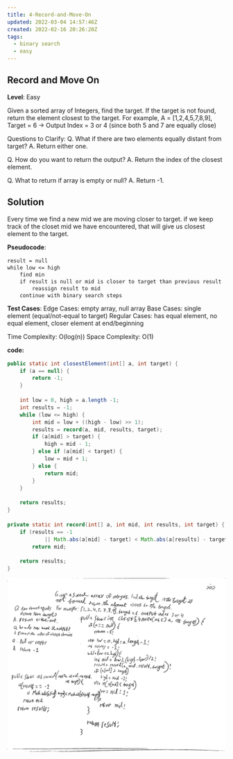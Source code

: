 ```yaml
---
title: 4-Record-and-Move-On
updated: 2022-03-04 14:57:46Z
created: 2022-02-16 20:26:20Z
tags:
  - binary search
  - easy
---
```


## Record and Move On

**Level**: Easy

Given a sorted array of Integers, find the target. If the target is not found, return the element closest to the target.
For example,
A = \[1,2,4,5,7,8,9\], Target = 6 -> Output Index = 3 or 4 (since both 5 and 7 are equally close)

Questions to Clarify:
Q. What if there are two elements equally distant from target?
A. Return either one.

Q. How do you want to return the output?
A. Return the index of the closest element.

Q. What to return if array is empty or null?
A. Return -1.

## Solution

Every time we find a new mid we are moving closer to target.
if we keep track of the closet mid we have encountered, that will give us closest element to the target.

**Pseudocode**:

```
result = null
while low <= high
    find min
    if result is null or mid is closer to target than previous result
        reassign result to mid
    continue with binary search steps
```

**Test Cases**:
Edge Cases: empty array, null array
Base Cases: single element (equal/not-equal to target)
Regular Cases: has equal element, no equal element, closer element at end/beginning

Time Complexity: O(log(n))
Space Complexity: O(1)

**code:**

```java
public static int closestElement(int[] a, int target) {
    if (a == null) {
        return -1;
    }

    int low = 0, high = a.length -1;
    int results = -1;
    while (low <= high) {
        int mid = low + ((high - low) >> 1);
        results = record(a, mid, results, target);
        if (a[mid] > target) {
            high = mid - 1;
        } else if (a[mid] < target) {
            low = mid + 1;
        } else {
            return mid;
        }
    }

    return results;
}

private static int record(int[] a, int mid, int results, int target) {
    if (results == -1
            || Math.abs(a[mid] - target) < Math.abs(a[results] - target))
        return mid;

    return results;
}
```

![ClosestElement.jpg](../../_resources/ClosestElement.jpg)